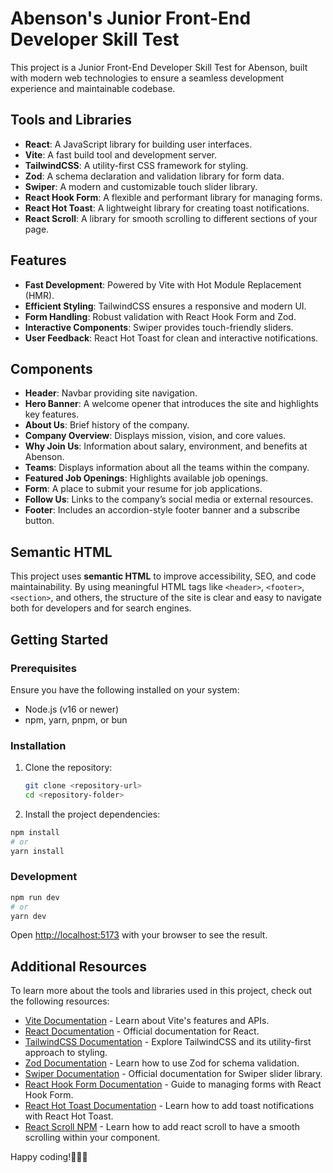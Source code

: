 # Abenson's Junior Front-End Developer Skill Test

This project is a Junior Front-End Developer Skill Test for Abenson, built with modern web technologies to ensure a seamless development experience and maintainable codebase.

## Tools and Libraries

- **React**: A JavaScript library for building user interfaces.
- **Vite**: A fast build tool and development server.
- **TailwindCSS**: A utility-first CSS framework for styling.
- **Zod**: A schema declaration and validation library for form data.
- **Swiper**: A modern and customizable touch slider library.
- **React Hook Form**: A flexible and performant library for managing forms.
- **React Hot Toast**: A lightweight library for creating toast notifications.
- **React Scroll**: A library for smooth scrolling to different sections of your page.

## Features

- **Fast Development**: Powered by Vite with Hot Module Replacement (HMR).
- **Efficient Styling**: TailwindCSS ensures a responsive and modern UI.
- **Form Handling**: Robust validation with React Hook Form and Zod.
- **Interactive Components**: Swiper provides touch-friendly sliders.
- **User Feedback**: React Hot Toast for clean and interactive notifications.

## Components

- **Header**: Navbar providing site navigation.
- **Hero Banner**: A welcome opener that introduces the site and highlights key features.
- **About Us**: Brief history of the company.
- **Company Overview**: Displays mission, vision, and core values.
- **Why Join Us**: Information about salary, environment, and benefits at Abenson.
- **Teams**: Displays information about all the teams within the company.
- **Featured Job Openings**: Highlights available job openings.
- **Form**: A place to submit your resume for job applications.
- **Follow Us**: Links to the company’s social media or external resources.
- **Footer**: Includes an accordion-style footer banner and a subscribe button.

## Semantic HTML

This project uses **semantic HTML** to improve accessibility, SEO, and code maintainability. By using meaningful HTML tags like `<header>`, `<footer>`, `<section>`, and others, the structure of the site is clear and easy to navigate both for developers and for search engines.

## Getting Started

### Prerequisites

Ensure you have the following installed on your system:

- Node.js (v16 or newer)
- npm, yarn, pnpm, or bun

### Installation

1. Clone the repository:

   ```bash
   git clone <repository-url>
   cd <repository-folder>
    ```

2. Install the project dependencies:

```bash
npm install
# or
yarn install
```

### Development

```bash
npm run dev
# or
yarn dev
```

Open [http://localhost:5173](http://localhost:5173) with your browser to see the result.

## Additional Resources

To learn more about the tools and libraries used in this project, check out the following resources:

- [Vite Documentation](https://vite.dev/) - Learn about Vite's features and APIs.
- [React Documentation](https://reactjs.org/) - Official documentation for React.
- [TailwindCSS Documentation](https://tailwindcss.com/docs) - Explore TailwindCSS and its utility-first approach to styling.
- [Zod Documentation](https://zod.dev/) - Learn how to use Zod for schema validation.
- [Swiper Documentation](https://swiperjs.com/) - Official documentation for Swiper slider library.
- [React Hook Form Documentation](https://react-hook-form.com/) - Guide to managing forms with React Hook Form.
- [React Hot Toast Documentation](https://react-hot-toast.com/) - Learn how to add toast notifications with React Hot Toast.
- [React Scroll NPM](https://www.npmjs.com/package/react-scroll) - Learn how to add react scroll to have a smooth scrolling within your component.

Happy coding!🎉🎉🎉
